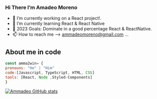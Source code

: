 ### Hi There I’m Amadeo Moreno
- 🔭 I’m currently working on a React project!.
- 🌱 I’m currently learning React & React Native
- 🥅 2023 Goals: Dominate in a good percentage React & ReactNative.
- 📫 How to reach me --> ammadeomoreno@gmail.com ...

## About me in code
```js
const amma2win= {
pronouns: "He" | "Him"
code:[Javascript, TypeScript, HTML, CSS]
tools: [React, Node ,Styled-Components]
}
```

[![Ammadeo GitHub stats](https://github-readme-stats.vercel.app/api?username=amma2win)](https://github.com/amma2win/github-readme-stats)

<!---
amma2win/amma2win is a ✨ special ✨ repository because its `README.md` (this file) appears on your GitHub profile.
You can click the Preview link to take a look at your changes.
--->
